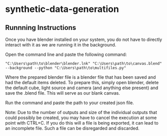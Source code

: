# synthetic-data-generation

## Runnning Instructions

Once you have blender installed on your system, you do not have to directly interact with it as we are running it in the background.


Open the command line and paste the following command:
```
"C:\Users\path\to\blender\blender.lnk" "C:\Users\path\to\canvas.blend" --background --python "C:\Users\path\to\multifiles.py" 
```
Where the prepared blender file is a blender file that has been saved and had the default items deleted. To prepare this, simply open blender, delete the default cube, light source and camera (and anything else present) and save the .blend file. This will serve as our blank canvas.

Run the command and paste the path to your created json file.

Note:
Due to the number of outputs and size of the individual outputs that could possibly be created, you may have to cancel the execution at some point with CTRL+C. If you do this will a file is being exported, it can lead to an incomplete file. Such a file can be disregarded and discarded.
